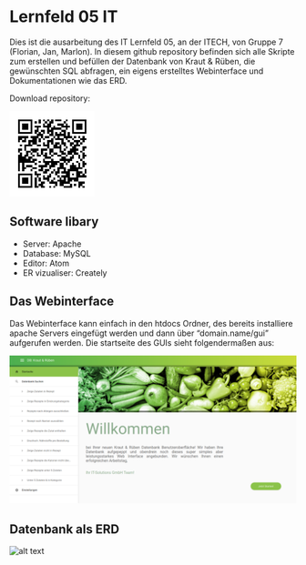 # Lernfeld 05 IT

Dies ist die ausarbeitung des IT Lernfeld 05, an der ITECH, von Gruppe 7 (Florian, Jan, Marlon). In diesem github repository befinden sich alle Skripte zum erstellen und befüllen der Datenbank von Kraut & Rüben, die gewünschten SQL abfragen, ein eigens erstelltes Webinterface und Dokumentationen wie das ERD.

Download repository:

![alt text](https://github.com/EducationManMaster/Lernfeld-5/blob/master/doc/qr_download.png)

Software libary
---------------

- Server: Apache
- Database: MySQL
- Editor: Atom
- ER vizualiser: Creately

Das Webinterface
----------------

Das Webinterface kann einfach in den htdocs Ordner, des bereits installiere apache Servers eingefügt werden und dann über “domain.name/gui” aufgerufen werden. Die startseite des GUIs sieht folgendermaßen aus: 


![alt text](https://github.com/EducationManMaster/Lernfeld-5/blob/master/doc/GUI.png)

Datenbank als ERD
-----------------

![alt text](https://github.com/EducationManMaster/Lernfeld-5/blob/master/doc/Kraut%20%26%20R%C3%BCben%20ERD.png)
